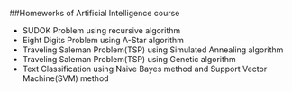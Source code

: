 ##Homeworks of Artificial Intelligence course

- SUDOK Problem using recursive algorithm
- Eight Digits Problem using A-Star algorithm
- Traveling Saleman Problem(TSP) using Simulated Annealing algorithm
- Traveling Saleman Problem(TSP) using Genetic algorithm
- Text Classification using Naive Bayes method and Support Vector Machine(SVM) method